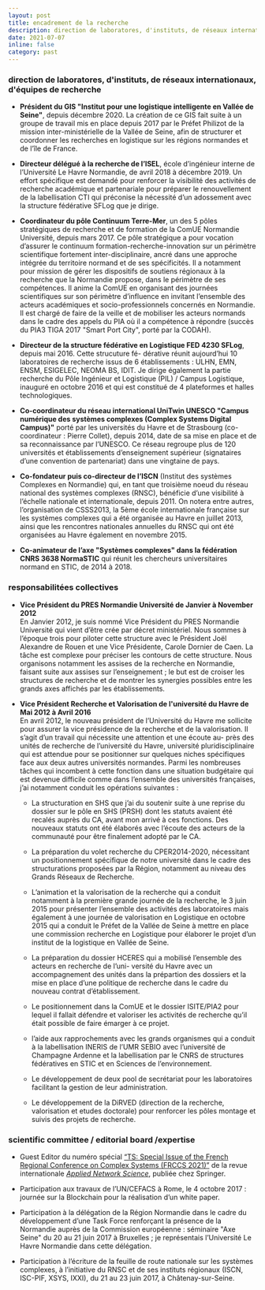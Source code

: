 ```yaml
---
layout: post
title: encadrement de la recherche
description: direction de laboratores, d'instituts, de réseaux internationaux, d'équipes de recherche ; expertise et participation à des comités
date: 2021-07-07
inline: false
category: past
---
```



### direction de laboratores, d'instituts, de réseaux internationaux, d'équipes de recherche

* **Président du GIS "Institut pour une logistique intelligente en Vallée de Seine"**, depuis décembre 2020. La création de ce GIS fait suite à un groupe de travail mis en place depuis 2017 par le Préfet Philizot de la mission inter-ministérielle de la Vallée de Seine, afin de structurer et coordonner les recherches en logistique sur les régions normandes et de l’île de France.

* **Directeur délégué à la recherche de l’ISEL**, école d’ingénieur interne de l’Université Le Havre Normandie, de avril 2018 à décembre 2019. Un effort spécifique est demandé pour renforcer la visibilité des activités de recherche académique et partenariale pour préparer le renouvellement de la labellisation CTI qui préconise la nécessité d’un adossement avec la structure fédérative SFLog que je dirige.

* **Coordinateur du pôle Continuum Terre-Mer**, un des 5 pôles stratégiques de recherche et de formation de la ComUE Normandie Université, depuis mars 2017. Ce pôle stratégique a pour vocation d’assurer le continuum formation-recherche-innovation sur un périmètre scientifique fortement inter-disciplinaire, ancré dans une approche intégrée du territoire normand et de ses spécificités. Il a notamment pour mission de gérer les dispositifs de soutiens régionaux à la recherche que la Normandie propose, dans le périmètre de ses compétences. Il anime la ComUE en organisant des journées scientifiques sur son périmètre d’influence en invitant l’ensemble des acteurs académiques et socio-professionnels concernés en Normandie. Il est chargé de faire de la veille et de mobiliser les acteurs normands dans le cadre des appels du PIA où il a compétence à répondre (succès du PIA3 TIGA 2017 "Smart Port City", porté par la CODAH).

* **Directeur de la structure fédérative en Logistique FED 4230 SFLog**, depuis mai 2016. Cette strucuture fé- dérative réunit aujourd’hui 10 laboratoires de recherche issus de 6 établissements : ULHN, EMN, ENSM, ESIGELEC, NEOMA BS, IDIT. Je dirige également la partie recherche du Pôle Ingénieur et Logistique (PIL) / Campus Logistique, inauguré en octobre 2016 et qui est constitué de 4 plateformes et halles technologiques.

* **Co-coordinateur du réseau international UniTwin UNESCO "Campus numérique des systèmes complexes (Complex Systems Digital Campus)"** porté par les universités du Havre et de Strasbourg (co-coordinateur : Pierre Collet), depuis 2014, date de sa mise en place et de sa reconnaissance par l’UNESCO. Ce réseau regroupe plus de 120 universités et établissements d’enseignement supérieur (signataires d’une convention de partenariat) dans une vingtaine de pays.

* **Co-fondateur puis co-directeur de l’ISCN** (Institut des systèmes Complexes en Normandie) qui, en tant que troisième noeud du réseau national des systèmes complexes (RNSC), bénéficie d’une visibilité à l’échelle nationale et internationale, depuis 2011. On notera entre autres, l’organisation de CSSS2013, la 5ème école internationale française sur les systèmes complexes qui a été organisée au Havre en juillet 2013, ainsi que les rencontres nationales annuelles du RNSC qui ont été organisées au Havre également en novembre 2015.

* **Co-animateur de l’axe "Systèmes complexes" dans la fédération CNRS 3638 NormaSTIC** qui réunit les chercheurs universitaires normand en STIC, de 2014 à 2018.

### responsabilitées collectives

* **Vice Président du PRES Normandie Université de Janvier à November 2012**  
En Janvier 2012, je suis nommé Vice Président du PRES Normandie Université qui vient d’être crée par décret ministériel. Nous sommes à l’époque trois pour piloter cette structure avec le Président Joël Alexandre de Rouen et une Vice Présidente, Carole Dornier de Caen. La tâche est complexe pour préciser les contours de cette structure. Nous organisons notamment les assises de la recherche en Normandie, faisant suite aux assises sur l’enseignement ; le but est de croiser les structures de recherche et de montrer les synergies possibles entre les grands axes affichés par les établissements.

* **Vice Président Recherche et Valorisation de l'université du Havre de Mai 2012 à Avril 2016**  
En avril 2012, le nouveau président de l’Université du Havre me sollicite pour assurer la vice présidence de la recherche et de la valorisation. Il s’agit d’un travail qui nécessite une attention et une écoute au- près des unités de recherche de l’université du Havre, université pluridisciplinaire qui est attendue pour se positionner sur quelques niches spécifiques face aux deux autres universités normandes. Parmi les nombreuses tâches qui incombent à cette fonction dans une situation budgétaire qui est devenue difficile
comme dans l’ensemble des universités françaises, j’ai notamment conduit les opérations suivantes :

  - La structuration en SHS que j’ai du soutenir suite à une reprise du dossier sur le pôle en SHS (PRSH) dont les statuts avaient été recalés auprès du CA, avant mon arrivé à ces fonctions. Des nouveaux statuts ont été élaborés avec l’écoute des acteurs de la communauté pour être finalement adopté par le CA.

  - La préparation du volet recherche du CPER2014-2020, nécessitant un positionnement spécifique de notre université dans le cadre des structurations proposées par la Région, notamment au niveau des Grands Réseaux de Recherche.

  - L’animation et la valorisation de la recherche qui a conduit notamment à la première grande journée de la recherche, le 3 juin 2015 pour présenter l’ensemble des activités des laboratoires mais également à une journée de valorisation en Logistique en octobre 2015 qui a conduit le Préfet de la Vallée de Seine à mettre en place une commission recherche en Logistique pour élaborer le projet d’un institut de la logistique en Vallée de Seine.

  - La préparation du dossier HCERES qui a mobilisé l’ensemble des acteurs en recherche de l’uni- versité du Havre avec un accompagnement des unités dans la prépartion des dossiers et la mise en place d’une politique de recherche dans le cadre du nouveau contrat d’établissement.

  - Le positionnement dans la ComUE et le dossier ISITE/PIA2 pour lequel il fallait défendre et valoriser les activités de recherche qu’il était possible de faire émarger à ce projet.

  - l’aide aux rapprochements avec les grands organismes qui a conduit à la labellisation INERIS de l’UMR SEBIO avec l’université de Champagne Ardenne et la labellisation par le CNRS de structures fédératives en STIC et en Sciences de l’environnement.
  
  - Le développement de deux pool de secrétariat pour les laboratoires facilitant la gestion de leur administration.
  
  - Le développement de la DiRVED (direction de la recherche, valorisation et etudes doctorale) pour renforcer les pôles montage et suivis des projets de recherche.

### scientific committee / editorial board /expertise 

* Guest Editor du numéro spécial [“TS: Special Issue of the French Regional Conference on Complex Systems (FRCCS 2021)”](https://appliednetsci.springeropen.com/frccs2021) de la revue internationale [_Applied Network Science_](https://appliednetsci.springeropen.com/), publiée chez Springer.

* Participation aux travaux de l’UN/CEFACS à Rome, le 4 octobre 2017 : journée sur la Blockchain pour la réalisation d’un white paper.

* Participation à la délégation de la Région Normandie dans le cadre du développement d’une Task Force renforçant la présence de la Normandie auprès de la Commission européenne : séminaire "Axe Seine" du 20 au 21 juin 2017 à Bruxelles ; je représentais l’Université Le Havre Normandie dans cette délégation. 

* Participation à l’écriture de la feuille de route nationale sur les systèmes complexes, à l’initiative du RNSC et de ses instituts régionaux (ISCN, ISC-PIF, XSYS, IXXI), du 21 au 23 juin 2017, à Châtenay-sur-Seine.

